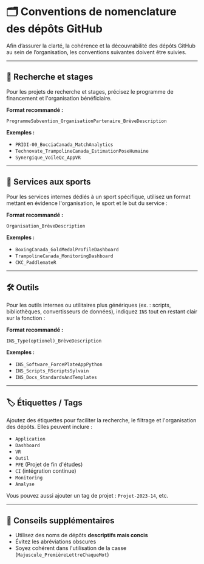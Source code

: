 # 🗂️ Conventions de nomenclature des dépôts GitHub

Afin d’assurer la clarté, la cohérence et la découvrabilité des dépôts GitHub au sein de l’organisation, les conventions suivantes doivent être suivies.

---

## 🧪 Recherche et stages

Pour les projets de recherche et stages, précisez le programme de financement et l'organisation bénéficiaire.

**Format recommandé :**
```
ProgrammeSubvention_OrganisationPartenaire_BrèveDescription
```

**Exemples :**
- `PRIDI-00_BocciaCanada_MatchAnalytics`
- `Technovate_TrampolineCanada_EstimationPoseHumaine`
- `Synergique_VoileQc_AppVR`

---

## 🏅 Services aux sports

Pour les services internes dédiés à un sport spécifique, utilisez un format mettant en évidence l'organisation, le sport et le but du service :

**Format recommandé :**
```
Organisation_BrèveDescription
```

**Exemples :**
- `BoxingCanada_GoldMedalProfileDashboard`
- `TrampolineCanada_MonitoringDashboard`
- `CKC_PaddlemateR`

---

## 🛠️ Outils

Pour les outils internes ou utilitaires plus génériques (ex. : scripts, bibliothèques, convertisseurs de données), indiquez `INS` tout en restant clair sur la fonction :

**Format recommandé :**
```
INS_Type(optionel)_BrèveDescription
```

**Exemples :**
- `INS_Software_ForcePlateAppPython`
- `INS_Scripts_RScriptsSylvain`
- `INS_Docs_StandardsAndTemplates`

---

## 🏷️ Étiquettes / Tags

Ajoutez des étiquettes pour faciliter la recherche, le filtrage et l'organisation des dépôts. Elles peuvent inclure :

- `Application`
- `Dashboard`
- `VR`
- `Outil`
- `PFE` (Projet de fin d'études)
- `CI` (intégration continue)
- `Monitoring`
- `Analyse`

Vous pouvez aussi ajouter un tag de projet : `Projet-2023-14`, etc.

---

## 📌 Conseils supplémentaires

- Utilisez des noms de dépôts **descriptifs mais concis**
- Évitez les abréviations obscures
- Soyez cohérent dans l'utilisation de la casse (`Majuscule_PremièreLettreChaqueMot`)

